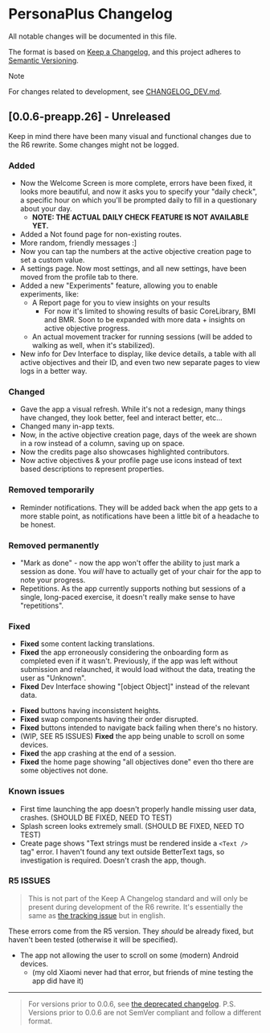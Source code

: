 # PersonaPlus Changelog

All notable changes will be documented in this file.

The format is <!--mostly--> based on [Keep a Changelog](https://keepachangelog.com/en/1.1.0/),
and this project adheres to [Semantic Versioning](https://semver.org/spec/v2.0.0.html).

> [!NOTE]
> For changes related to development, see [CHANGELOG_DEV.md](CHANGELOG_DEV.md).

## [0.0.6-preapp.26] - Unreleased

Keep in mind there have been many visual and functional changes due to the R6 rewrite. Some changes might not be logged.

### Added

- Now the Welcome Screen is more complete, errors have been fixed, it looks more beautiful, and now it asks you to specify your "daily check", a specific hour on which you'll be prompted daily to fill in a questionary about your day.
  - **NOTE: THE ACTUAL DAILY CHECK FEATURE IS NOT AVAILABLE YET.**
- Added a Not found page for non-existing routes.
- More random, friendly messages :]
- Now you can tap the numbers at the active objective creation page to set a custom value.
- A settings page. Now most settings, and all new settings, have been moved from the profile tab to there.
- Added a new "Experiments" feature, allowing you to enable experiments, like:
  - A Report page for you to view insights on your results
    - For now it's limited to showing results of basic CoreLibrary, BMI and BMR. Soon to be expanded with more data + insights on active objective progress.
  - An actual movement tracker for running sessions (will be added to walking as well, when it's stabilized).
- New info for Dev Interface to display, like device details, a table with all active objectives and their ID, and even two new separate pages to view logs in a better way.

### Changed

- Gave the app a visual refresh. While it's not a redesign, many things have changed, they look better, feel and interact better, etc...
- Changed many in-app texts.
- Now, in the active objective creation page, days of the week are shown in a row instead of a column, saving up on space.
- Now the credits page also showcases highlighted contributors.
- Now active objectives & your profile page use icons instead of text based descriptions to represent properties.

### Removed temporarily

- Reminder notifications. They will be added back when the app gets to a more stable point, as notifications have been a little bit of a headache to be honest.

### Removed permanently

- "Mark as done" - now the app won't offer the ability to just mark a session as done. You _will_ have to actually get of your chair for the app to note your progress.
- Repetitions. As the app currently supports nothing but sessions of a single, long-paced exercise, it doesn't really make sense to have "repetitions".

### Fixed

- **Fixed** some content lacking translations.
- **Fixed** the app erroneously considering the onboarding form as completed even if it wasn't. Previously, if the app was left without submission and relaunched, it would load without the data, treating the user as "Unknown".
- **Fixed** Dev Interface showing "[object Object]" instead of the relevant data.
<!-- - ~~Fixed the app registering multiple times for reminder notifications, causing unwanted reminders.~~ ("Fixed" by removal of the feature. Will be re-added.) -->
- **Fixed** buttons having inconsistent heights.
- **Fixed** swap components having their order disrupted.
- **Fixed** buttons intended to navigate back failing when there's no history.
- (WIP, SEE R5 ISSUES) **Fixed** the app being unable to scroll on some devices.
- **Fixed** the app crashing at the end of a session.
- **Fixed** the home page showing "all objectives done" even tho there are some objectives not done.

### Known issues <!-- not part of the Keep A Changelog standard -->

- First time launching the app doesn't properly handle missing user data, crashes. (SHOULD BE FIXED, NEED TO TEST)
- Splash screen looks extremely small. (SHOULD BE FIXED, NEED TO TEST)
- Create page shows "Text strings must be rendered inside a `<Text />` tag" error. I haven't found any text outside BetterText tags, so investigation is required. Doesn't crash the app, though.

### R5 ISSUES

> This is not part of the Keep A Changelog standard and will only be present during development of the R6 rewrite. It's essentially the same as [the tracking issue](https://github.com/ZakaHaceCosas/personaplus/issues/3) but in english.

These errors come from the R5 version. They _should_ be already fixed, but haven't been tested (otherwise it will be specified).

- The app not allowing the user to scroll on some (modern) Android devices.
  - (my old Xiaomi never had that error, but friends of mine testing the app did have it)

---

> For versions prior to 0.0.6, see [the deprecated changelog](CHANGELOG.deprecated.md).
> P.S. Versions prior to 0.0.6 are not SemVer compliant and follow a different format.
